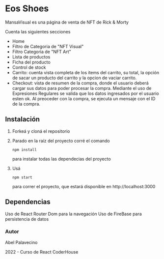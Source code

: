 # Eos Shoes

MansaVisual es una página de venta de NFT de Rick & Morty

Cuenta  las siguientes secciones

- Home
- Filtro de Categoria de "NFT Visual"
- Filtro Categoria de "NFT Art"
- Lista de productos
- Ficha del producto
- Control de stock
- Carrito: cuenta vista completa de los items del carrito, su total, la opción de sacar un producto del carrito y la opcion de vaciar carrito.
- Checkout: vista de resumen de la compra, donde el usuario deberá cargar sus datos para poder procesar la compra. Mediante el uso de Expresiones Regulares se valida que los datos ingresados por el usuario esten ok. Al preoceder con la compra, se ejecuta un mensaje con el ID de la compra.

## Instalación

1. Forkeá y cloná el repositorio

2. Parado en la raíz del proyecto corré el comando 

   ```
   npm install
   ```

    para instalar todas las dependecias del proyecto

3. Usá 

   ```
   npm start
   ```

    para correr el proyecto, que estará disponible en http://localhost:3000



## Dependencias

Uso de React Router Dom para la navegación
Uso de FireBase para persistencia de datos


### Autor

Abel Palavecino

2022 - Curso de React CoderHouse